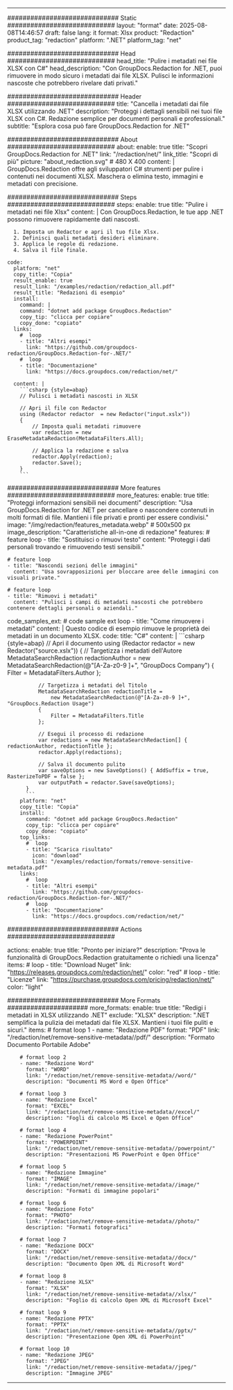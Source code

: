 
---
############################# Static ############################
layout: "format"
date:  2025-08-08T14:46:57
draft: false
lang: it
format: Xlsx
product: "Redaction"
product_tag: "redaction"
platform: ".NET"
platform_tag: "net"

############################# Head ############################
head_title: "Pulire i metadati nei file XLSX con C#"
head_description: "Con GroupDocs.Redaction for .NET, puoi rimuovere in modo sicuro i metadati dai file XLSX. Pulisci le informazioni nascoste che potrebbero rivelare dati privati."

############################# Header ############################
title: "Cancella i metadati dai file XLSX utilizzando .NET" 
description: "Proteggi i dettagli sensibili nei tuoi file XLSX con C#. Redazione semplice per documenti personali e professionali."
subtitle: "Esplora cosa può fare GroupDocs.Redaction for .NET" 

############################# About ############################
about:
    enable: true
    title: "Scopri GroupDocs.Redaction for .NET"
    link: "/redaction/net/"
    link_title: "Scopri di più"
    picture: "about_redaction.svg" # 480 X 400
    content: |
       GroupDocs.Redaction offre agli sviluppatori C# strumenti per pulire i contenuti nei documenti XLSX. Maschera o elimina testo, immagini e metadati con precisione.

############################# Steps ############################
steps:
    enable: true
    title: "Pulire i metadati nei file Xlsx"
    content: |
      Con GroupDocs.Redaction, le tue app .NET possono rimuovere rapidamente dati nascosti.
      
      1. Imposta un Redactor e apri il tuo file Xlsx.
      2. Definisci quali metadati desideri eliminare.
      3. Applica le regole di redazione.
      4. Salva il file finale.
   
    code:
      platform: "net"
      copy_title: "Copia"
      result_enable: true
      result_link: "/examples/redaction/redaction_all.pdf"
      result_title: "Redazioni di esempio"
      install:
        command: |
        command: "dotnet add package GroupDocs.Redaction"
        copy_tip: "clicca per copiare"
        copy_done: "copiato"
      links:
        #  loop
        - title: "Altri esempi"
          link: "https://github.com/groupdocs-redaction/GroupDocs.Redaction-for-.NET/"
        #  loop
        - title: "Documentazione"
          link: "https://docs.groupdocs.com/redaction/net/"
          
      content: |
        ```csharp {style=abap}
        // Pulisci i metadati nascosti in XLSX

        // Apri il file con Redactor
        using (Redactor redactor  = new Redactor("input.xslx"))
        {
            // Imposta quali metadati rimuovere
            var redaction = new EraseMetadataRedaction(MetadataFilters.All);
            
            // Applica la redazione e salva
            redactor.Apply(redaction);
            redactor.Save();
        }
        ```            


############################# More features ############################
more_features:
  enable: true
  title: "Proteggi informazioni sensibili nei documenti"
  description: "Usa GroupDocs.Redaction for .NET per cancellare o nascondere contenuti in molti formati di file. Mantieni i file privati e pronti per essere condivisi."
  image: "/img/redaction/features_metadata.webp" # 500x500 px
  image_description: "Caratteristiche all-in-one di redazione"
  features:
    # feature loop
    - title: "Sostituisci o rimuovi testo"
      content: "Proteggi i dati personali trovando e rimuovendo testi sensibili."

    # feature loop
    - title: "Nascondi sezioni delle immagini"
      content: "Usa sovrapposizioni per bloccare aree delle immagini con visuali private."

    # feature loop
    - title: "Rimuovi i metadati"
      content: "Pulisci i campi di metadati nascosti che potrebbero contenere dettagli personali o aziendali."
      
  code_samples_ext:
    # code sample ext loop
    - title: "Come rimuovere i metadati"
      content: |
        Questo codice di esempio rimuove le proprietà dei metadati in un documento XLSX.
      code:
        title: "C#"
        content: |
          ```csharp {style=abap}
          //  Apri il documento
          using (Redactor redactor  = new Redactor("source.xslx"))
          {
              // Targetizza i metadati dell'Autore
              MetadataSearchRedaction redactionAuthor = 
                  new MetadataSearchRedaction(@"[A-Za-z0-9 ]+", "GroupDocs Company")
              {
                  Filter = MetadataFilters.Author
              };

              // Targetizza i metadati del Titolo
              MetadataSearchRedaction redactionTitle = 
                  new MetadataSearchRedaction(@"[A-Za-z0-9 ]+", "GroupDocs.Redaction Usage")
              {
                  Filter = MetadataFilters.Title
              };

              // Esegui il processo di redazione
              var redactions = new MetadataSearchRedaction[] { redactionAuthor, redactionTitle };
              redactor.Apply(redactions);

              // Salva il documento pulito
              var saveOptions = new SaveOptions() { AddSuffix = true, RasterizeToPDF = false };
              var outputPath = redactor.Save(saveOptions);
          }
          ```
        platform: "net"
        copy_title: "Copia"
        install:
          command: "dotnet add package GroupDocs.Redaction"
          copy_tip: "clicca per copiare"
          copy_done: "copiato"
        top_links:
          #  loop
          - title: "Scarica risultato"
            icon: "download"
            link: "/examples/redaction/formats/remove-sensitive-metadata.pdf"
        links:
          #  loop
          - title: "Altri esempi"
            link: "https://github.com/groupdocs-redaction/GroupDocs.Redaction-for-.NET/"
          #  loop
          - title: "Documentazione"
            link: "https://docs.groupdocs.com/redaction/net/"


############################# Actions ############################

actions:
  enable: true
  title: "Pronto per iniziare?"
  description: "Prova le funzionalità di GroupDocs.Redaction gratuitamente o richiedi una licenza"
  items:
    #  loop
    - title: "Download Nuget"
      link: "https://releases.groupdocs.com/redaction/net/"
      color: "red"
        #  loop
    - title: "Licenze"
      link: "https://purchase.groupdocs.com/pricing/redaction/net/"
      color: "light"


############################# More Formats #####################
more_formats:
    enable: true
    title: "Redigi i metadati in XLSX utilizzando .NET"
    exclude: "XLSX"
    description: ".NET semplifica la pulizia dei metadati dai file XLSX. Mantieni i tuoi file puliti e sicuri."
    items: 
        # format loop 1
        - name: "Redazione PDF"
          format: "PDF"
          link: "/redaction/net/remove-sensitive-metadata//pdf/"
          description: "Formato Documento Portabile Adobe"

        # format loop 2
        - name: "Redazione Word"
          format: "WORD"
          link: "/redaction/net/remove-sensitive-metadata//word/"
          description: "Documenti MS Word e Open Office"
          
        # format loop 3
        - name: "Redazione Excel"
          format: "EXCEL"
          link: "/redaction/net/remove-sensitive-metadata//excel/"
          description: "Fogli di calcolo MS Excel e Open Office"

        # format loop 4
        - name: "Redazione PowerPoint"
          format: "POWERPOINT"
          link: "/redaction/net/remove-sensitive-metadata//powerpoint/"
          description: "Presentazioni MS PowerPoint e Open Office"

        # format loop 5
        - name: "Redazione Immagine"
          format: "IMAGE"
          link: "/redaction/net/remove-sensitive-metadata//image/"
          description: "Formati di immagine popolari"

        # format loop 6
        - name: "Redazione Foto"
          format: "PHOTO"
          link: "/redaction/net/remove-sensitive-metadata//photo/"
          description: "Formati fotografici"

        # format loop 7
        - name: "Redazione DOCX"
          format: "DOCX"
          link: "/redaction/net/remove-sensitive-metadata//docx/"
          description: "Documento Open XML di Microsoft Word"
          
        # format loop 8
        - name: "Redazione XLSX"
          format: "XLSX"
          link: "/redaction/net/remove-sensitive-metadata//xlsx/"
          description: "Foglio di calcolo Open XML di Microsoft Excel"
          
        # format loop 9
        - name: "Redazione PPTX"
          format: "PPTX"
          link: "/redaction/net/remove-sensitive-metadata//pptx/"
          description: "Presentazione Open XML di PowerPoint"

        # format loop 10
        - name: "Redazione JPEG"
          format: "JPEG"
          link: "/redaction/net/remove-sensitive-metadata//jpeg/"
          description: "Immagine JPEG"


---